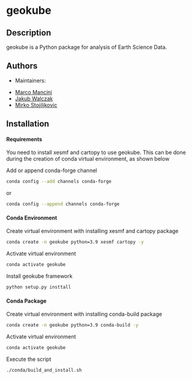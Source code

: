 # geokube

## Description

geokube is a Python package for analysis of Earth Science Data.

## Authors

* Maintainers:

- [Marco Mancini](https://github.com/km4rcus)
- [Jakub Walczak](https://github.com/jamesWalczak)
- [Mirko Stojiljkovic](https://github.com/MMStojiljkovic)

## Installation 

#### Requirements
You need to install xesmf and cartopy to use geokube. This can be done during the creation of conda virtual environment, as shown below

Add or append conda-forge channel
```bash
conda config --add channels conda-forge
```
or
```bash
conda config --append channels conda-forge
```

#### Conda Environment
Create virtual environment with installing xesmf and cartopy package
```bash
conda create -n geokube python=3.9 xesmf cartopy -y
```
Activate virtual environment
```bash
conda activate geokube
```
Install geokube framework
```bash
python setup.py insttall
```

#### Conda Package
Create virtual environment with installing conda-build package
```bash
conda create -n geokube python=3.9 conda-build -y
```
Activate virtual environment
```bash
conda activate geokube
```
Execute the script
```bash
./conda/build_and_install.sh
```